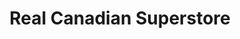 ---
title: "Real Canadian Superstore"
url: /langford/real-canadian-superstore/
shop: supermarket
---